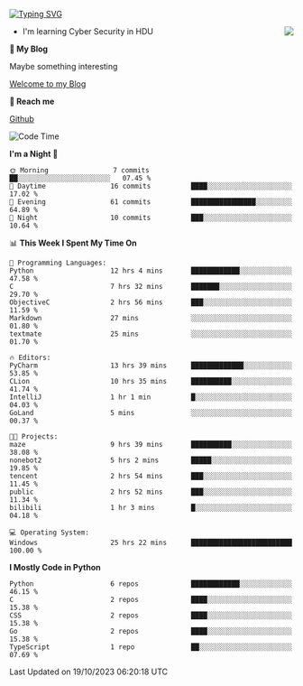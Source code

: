 [![Typing SVG](https://readme-typing-svg.herokuapp.com?font=Fira+Code&pause=1000&random=false&width=450&height=60&lines=Hello+%F0%9F%91%8B%F0%9F%8F%BB;I'm+JBNRZ)](https://git.io/typing-svg)

<a href="#">
  <img align="right" src="https://github-readme-stats.vercel.app/api?username=JBNRZ&show_icons=true&bg_color=15,f2f7fd,E0EAFC" />
</a>

- I'm learning Cyber Security in HDU

 **🌱 My Blog**

Maybe something interesting

[Welcome to my Blog](https://jbnrz.com.cn/)

 **💬 Reach me** 

[Github](https://github.com/JBNRZ)


<!--START_SECTION:waka-->
![Code Time](http://img.shields.io/badge/Code%20Time-29%20hrs%2014%20mins-blue)

**I'm a Night 🦉** 

```text
🌞 Morning                7 commits           ██░░░░░░░░░░░░░░░░░░░░░░░   07.45 % 
🌆 Daytime                16 commits          ████░░░░░░░░░░░░░░░░░░░░░   17.02 % 
🌃 Evening                61 commits          ████████████████░░░░░░░░░   64.89 % 
🌙 Night                  10 commits          ███░░░░░░░░░░░░░░░░░░░░░░   10.64 % 
```


📊 **This Week I Spent My Time On** 

```text
💬 Programming Languages: 
Python                   12 hrs 4 mins       ████████████░░░░░░░░░░░░░   47.58 % 
C                        7 hrs 32 mins       ███████░░░░░░░░░░░░░░░░░░   29.70 % 
ObjectiveC               2 hrs 56 mins       ███░░░░░░░░░░░░░░░░░░░░░░   11.59 % 
Markdown                 27 mins             ░░░░░░░░░░░░░░░░░░░░░░░░░   01.80 % 
textmate                 25 mins             ░░░░░░░░░░░░░░░░░░░░░░░░░   01.70 % 

🔥 Editors: 
PyCharm                  13 hrs 39 mins      █████████████░░░░░░░░░░░░   53.85 % 
CLion                    10 hrs 35 mins      ██████████░░░░░░░░░░░░░░░   41.74 % 
IntelliJ                 1 hr 1 min          █░░░░░░░░░░░░░░░░░░░░░░░░   04.03 % 
GoLand                   5 mins              ░░░░░░░░░░░░░░░░░░░░░░░░░   00.37 % 

🐱‍💻 Projects: 
maze                     9 hrs 39 mins       ██████████░░░░░░░░░░░░░░░   38.08 % 
nonebot2                 5 hrs 2 mins        █████░░░░░░░░░░░░░░░░░░░░   19.85 % 
tencent                  2 hrs 54 mins       ███░░░░░░░░░░░░░░░░░░░░░░   11.45 % 
public                   2 hrs 52 mins       ███░░░░░░░░░░░░░░░░░░░░░░   11.34 % 
bilibili                 1 hr 3 mins         █░░░░░░░░░░░░░░░░░░░░░░░░   04.18 % 

💻 Operating System: 
Windows                  25 hrs 22 mins      █████████████████████████   100.00 % 
```

**I Mostly Code in Python** 

```text
Python                   6 repos             ████████████░░░░░░░░░░░░░   46.15 % 
C                        2 repos             ████░░░░░░░░░░░░░░░░░░░░░   15.38 % 
CSS                      2 repos             ████░░░░░░░░░░░░░░░░░░░░░   15.38 % 
Go                       2 repos             ████░░░░░░░░░░░░░░░░░░░░░   15.38 % 
TypeScript               1 repo              ██░░░░░░░░░░░░░░░░░░░░░░░   07.69 % 
```




 Last Updated on 19/10/2023 06:20:18 UTC
<!--END_SECTION:waka-->
